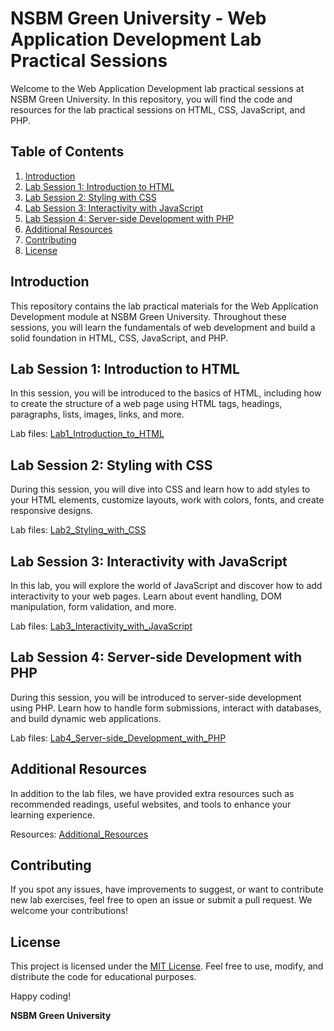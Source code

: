 # NSBM Green University - Web Application Development Lab Practical Sessions

Welcome to the Web Application Development lab practical sessions at NSBM Green University. In this repository, you will find the code and resources for the lab practical sessions on HTML, CSS, JavaScript, and PHP.

## Table of Contents

1. [Introduction](#introduction)
2. [Lab Session 1: Introduction to HTML](#lab-session-1-introduction-to-html)
3. [Lab Session 2: Styling with CSS](#lab-session-2-styling-with-css)
4. [Lab Session 3: Interactivity with JavaScript](#lab-session-3-interactivity-with-javascript)
5. [Lab Session 4: Server-side Development with PHP](#lab-session-4-server-side-development-with-php)
6. [Additional Resources](#additional-resources)
7. [Contributing](#contributing)
8. [License](#license)

## Introduction

This repository contains the lab practical materials for the Web Application Development module at NSBM Green University. Throughout these sessions, you will learn the fundamentals of web development and build a solid foundation in HTML, CSS, JavaScript, and PHP.

## Lab Session 1: Introduction to HTML

In this session, you will be introduced to the basics of HTML, including how to create the structure of a web page using HTML tags, headings, paragraphs, lists, images, links, and more.

Lab files: [Lab1_Introduction_to_HTML](./Lab1_Introduction_to_HTML)

## Lab Session 2: Styling with CSS

During this session, you will dive into CSS and learn how to add styles to your HTML elements, customize layouts, work with colors, fonts, and create responsive designs.

Lab files: [Lab2_Styling_with_CSS](./Lab2_Styling_with_CSS)

## Lab Session 3: Interactivity with JavaScript

In this lab, you will explore the world of JavaScript and discover how to add interactivity to your web pages. Learn about event handling, DOM manipulation, form validation, and more.

Lab files: [Lab3_Interactivity_with_JavaScript](./Lab3_Interactivity_with_JavaScript)

## Lab Session 4: Server-side Development with PHP

During this session, you will be introduced to server-side development using PHP. Learn how to handle form submissions, interact with databases, and build dynamic web applications.

Lab files: [Lab4_Server-side_Development_with_PHP](./Lab4_Server-side_Development_with_PHP)

## Additional Resources

In addition to the lab files, we have provided extra resources such as recommended readings, useful websites, and tools to enhance your learning experience.

Resources: [Additional_Resources](./Additional_Resources)

## Contributing

If you spot any issues, have improvements to suggest, or want to contribute new lab exercises, feel free to open an issue or submit a pull request. We welcome your contributions!

## License

This project is licensed under the [MIT License](LICENSE). Feel free to use, modify, and distribute the code for educational purposes.

Happy coding!

**NSBM Green University**
